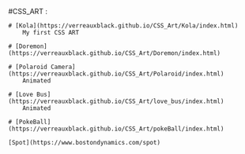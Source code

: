 #CSS_ART :

    # [Kola](https://verreauxblack.github.io/CSS_Art/Kola/index.html)
        My first CSS ART

    # [Doremon](https://verreauxblack.github.io/CSS_Art/Doremon/index.html)

    # [Polaroid Camera](https://verreauxblack.github.io/CSS_Art/Polaroid/index.html)
        Animated

    # [Love Bus](https://verreauxblack.github.io/CSS_Art/love_bus/index.html)
        Animated

    # [PokeBall](https://verreauxblack.github.io/CSS_Art/pokeBall/index.html)
    
    [Spot](https://www.bostondynamics.com/spot) 

